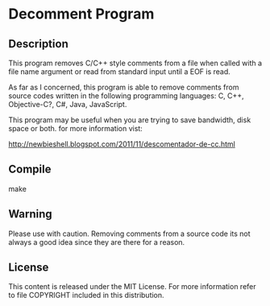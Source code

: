 Decomment Program
=================

Description
-----------

This program removes C/C++ style comments from a file when called with a file
name argument or read from standard input until a EOF is read.

As far as I concerned, this program is able to remove comments from source
codes written in the following programming languages: C, C++, Objective-C?, C#,
Java, JavaScript.

This program may be useful when you are trying to save bandwidth, disk space
or both. for more information vist:

http://newbieshell.blogspot.com/2011/11/descomentador-de-cc.html

Compile
-------

  make 

Warning
-------

Please use with caution. Removing comments from a source code its not
always a good idea since they are there for a reason.

License
-------

This content is released under the MIT License. For more information
refer to file COPYRIGHT included in this distribution.
